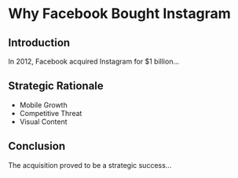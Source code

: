 # Why Facebook Bought Instagram

## Introduction

In 2012, Facebook acquired Instagram for $1 billion...

## Strategic Rationale

* Mobile Growth
* Competitive Threat
* Visual Content

## Conclusion

The acquisition proved to be a strategic success...
